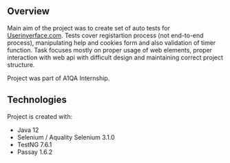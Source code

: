 ## Overview 
Main aim of the project was to create set of auto tests for [Userinyerface.com](https://userinyerface.com/). Tests cover registartion process (not end-to-end process), manipulating help and cookies form and also validation of timer function. Task focuses mostly on proper usage of web elements, proper interaction with web api with difficult design and maintaining correct project structure. 

Project was part of A1QA Internship.

## Technologies
Project is created with:
-	Java 12
-	Selenium  / Aquality Selenium 3.1.0
-	TestNG 7.6.1
- Passay 1.6.2
